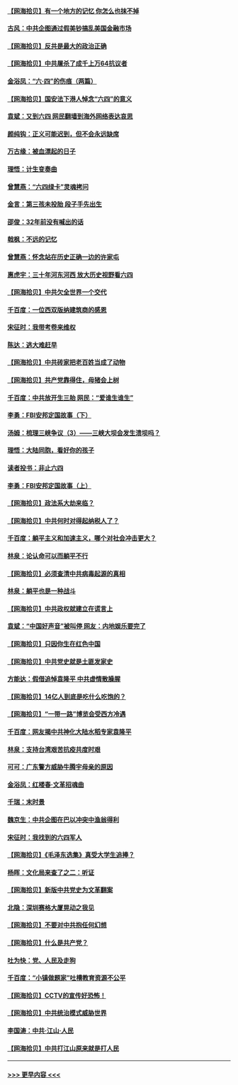 #### [【网海拾贝】有一个地方的记忆 你怎么也抹不掉](../pages/nsc993/n13009802.md?t=06091852) 
#### [古风：中共企图通过假美钞搞乱美国金融市场](../pages/nsc993/n13009626.md?t=06091852) 
#### [【网海拾贝】反共是最大的政治正确](../pages/nsc993/n13007051.md?t=06091852) 
#### [【网海拾贝】中共屠杀了成千上万64抗议者](../pages/nsc993/n13002713.md?t=06091852) 
#### [金浴凤：“六·四”的伤痕（两篇）](../pages/nsc993/n13001719.md?t=06091852) 
#### [【网海拾贝】国安法下港人悼念“六四”的意义](../pages/nsc993/n13001039.md?t=06091852) 
#### [袁斌：又到六四 网民翻墙到海外网络表达哀思](../pages/nsc993/n13000995.md?t=06091852) 
#### [颜纯钩：正义可能迟到，但不会永远缺席](../pages/nsc993/n13000920.md?t=06091852) 
#### [万古缘：被血漂起的日子](../pages/nsc993/n13000914.md?t=06091852) 
#### [理悟：计生变奏曲](../pages/nsc993/n13000414.md?t=06091852) 
#### [曾慧燕：“六四绿卡”灵魂拷问](../pages/nsc993/n13000277.md?t=06091852) 
#### [金言：第三孩未投胎 段子手先出生](../pages/nsc993/n13000215.md?t=06091852) 
#### [邵俊：32年前没有喊出的话](../pages/nsc993/n13000181.md?t=06091852) 
#### [戟枫：不远的记忆](../pages/nsc993/n13000121.md?t=06091852) 
#### [曾慧燕：怀念站在历史正确一边的许家屯](../pages/nsc993/n13000073.md?t=06091852) 
#### [惠虎宇：三十年河东河西 放大历史视野看六四](../pages/nsc993/n13000018.md?t=06091852) 
#### [【网海拾贝】中共欠全世界一个交代](../pages/nsc993/n12998706.md?t=06091852) 
#### [千百度：一位西双版纳建筑商的感恩](../pages/nsc993/n12998487.md?t=06091852) 
#### [宋征时：我带考卷来维权](../pages/nsc993/n12994088.md?t=06091852) 
#### [陈达：逃大难赶早](../pages/nsc993/n12993569.md?t=06091852) 
#### [【网海拾贝】中共砖家把老百姓当成了动物](../pages/nsc993/n12993483.md?t=06091852) 
#### [【网海拾贝】共产党靠得住，母猪会上树](../pages/nsc993/n12990730.md?t=06091852) 
#### [千百度：中共放开生三胎 网民：“爱谁生谁生”](../pages/nsc993/n12990644.md?t=06091852) 
#### [李勇：FBI安邦定国故事（下）](../pages/nsc993/n12987854.md?t=06091852) 
#### [汤姆：梳理三峡争议（3）——三峡大坝会发生溃坝吗？](../pages/nsc993/n12989806.md?t=06091852) 
#### [理悟：大陆同胞，看好你的孩子](../pages/nsc993/n12989778.md?t=06091852) 
#### [读者投书：非止六四](../pages/nsc993/n12989673.md?t=06091852) 
#### [李勇：FBI安邦定国故事（上）](../pages/nsc993/n12987749.md?t=06091852) 
#### [【网海拾贝】政法系大劫来临？](../pages/nsc993/n12987596.md?t=06091852) 
#### [【网海拾贝】中共何时对得起纳税人了？](../pages/nsc993/n12985578.md?t=06091852) 
#### [千百度：躺平主义和加速主义，哪个对社会冲击更大？](../pages/nsc993/n12985512.md?t=06091852) 
#### [林泉：论认命可以而躺平不行](../pages/nsc993/n12985505.md?t=06091852) 
#### [【网海拾贝】必须查清中共病毒起源的真相](../pages/nsc993/n12984276.md?t=06091852) 
#### [林泉：躺平也是一种战斗](../pages/nsc993/n12984194.md?t=06091852) 
#### [【网海拾贝】中共政权就建立在谎言上](../pages/nsc993/n12981880.md?t=06091852) 
#### [袁斌：“中国好声音”被叫停 网友：内地娱乐要完了](../pages/nsc993/n12981826.md?t=06091852) 
#### [【网海拾贝】只因你生在红色中国](../pages/nsc993/n12979096.md?t=06091852) 
#### [【网海拾贝】中共党史就是土匪发家史](../pages/nsc993/n12976478.md?t=06091852) 
#### [方能达：假借追悼袁隆平 中共虚情散臊腥](../pages/nsc993/n12976396.md?t=06091852) 
#### [【网海拾贝】14亿人到底是吃什么吃饱的？](../pages/nsc993/n12974125.md?t=06091852) 
#### [【网海拾贝】“一带一路”博览会受西方冷遇](../pages/nsc993/n12971787.md?t=06091852) 
#### [千百度：网友揭中共神化大陆水稻专家袁隆平](../pages/nsc993/n12971733.md?t=06091852) 
#### [林泉：支持台湾艰苦抗疫共度时艰](../pages/nsc993/n12971350.md?t=06091852) 
#### [可可：广东警方威胁牛腾宇母亲的原因](../pages/nsc993/n12971100.md?t=06091852) 
#### [金浴凤：红楼春·文革招魂曲](../pages/nsc993/n12970354.md?t=06091852) 
#### [千瑞：末时景](../pages/nsc993/n12970337.md?t=06091852) 
#### [魏京生：中共企图在巴以冲突中渔翁得利](../pages/nsc993/n12970286.md?t=06091852) 
#### [宋征时：我找到的六四军人](../pages/nsc993/n12970213.md?t=06091852) 
#### [【网海拾贝】《毛泽东选集》真受大学生追捧？](../pages/nsc993/n12968779.md?t=06091852) 
#### [杨晖：文化局来查了之二：听证](../pages/nsc993/n12966528.md?t=06091852) 
#### [【网海拾贝】新版中共党史为文革翻案](../pages/nsc993/n12967526.md?t=06091852) 
#### [北隐：深圳赛格大厦晃动之我见](../pages/nsc993/n12967393.md?t=06091852) 
#### [【网海拾贝】不要对中共抱任何幻想](../pages/nsc993/n12965222.md?t=06091852) 
#### [【网海拾贝】什么是共产党？](../pages/nsc993/n12962781.md?t=06091852) 
#### [吐为快：党、人民及走狗](../pages/nsc993/n12962747.md?t=06091852) 
#### [千百度：“小镇做题家”吐槽教育资源不公平](../pages/nsc993/n12962705.md?t=06091852) 
#### [【网海拾贝】CCTV的宣传好恐怖！](../pages/nsc993/n12959984.md?t=06091852) 
#### [【网海拾贝】中共统治模式威胁世界](../pages/nsc993/n12957622.md?t=06091852) 
#### [李国涛：中共‧江山‧人民](../pages/nsc993/n12957502.md?t=06091852) 
#### [【网海拾贝】中共打江山原来就是打人民](../pages/nsc993/n12954345.md?t=06091852) 

----
#### [ >>> 更早内容 <<< ](../indexes/nsc993-earlier.md)

